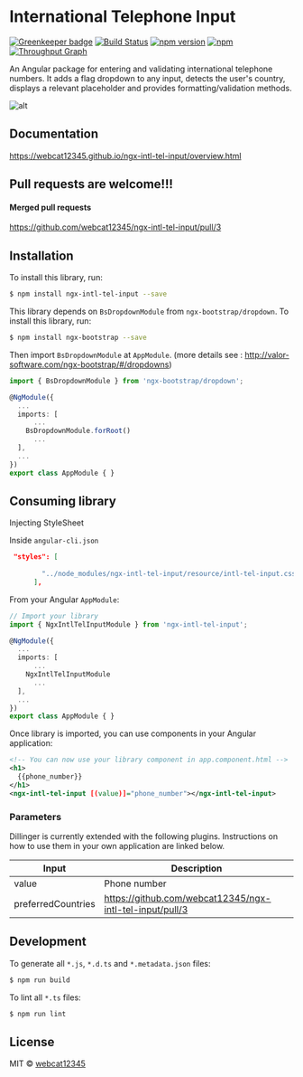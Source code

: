 # International Telephone Input
[![Greenkeeper badge](https://badges.greenkeeper.io/webcat12345/ngx-intl-tel-input.svg)](https://greenkeeper.io/)
[![Build Status](https://travis-ci.org/webcat12345/ngx-intl-tel-input.svg?branch=master)](https://travis-ci.org/webcat12345/ngx-intl-tel-input) [![npm version](https://badge.fury.io/js/ngx-intl-tel-input.svg)](https://badge.fury.io/js/ngx-intl-tel-input) [![npm](https://img.shields.io/npm/dm/localeval.svg)](https://www.npmjs.com/package/ngx-intl-tel-input)
[![Throughput Graph](https://graphs.waffle.io/webcat12345/ngx-intl-tel-input/throughput.svg)](https://waffle.io/webcat12345/ngx-intl-tel-input/metrics)


An Angular package for entering and validating international telephone numbers. It adds a flag dropdown to any input, detects the user's country, displays a relevant placeholder and provides formatting/validation methods.

![alt](ngx-intl-tel-input.jpg)

## Documentation

https://webcat12345.github.io/ngx-intl-tel-input/overview.html

## Pull requests are welcome!!!

#### Merged pull requests
https://github.com/webcat12345/ngx-intl-tel-input/pull/3

## Installation

To install this library, run:

```bash
$ npm install ngx-intl-tel-input --save
```

This library depends on `BsDropdownModule` from `ngx-bootstrap/dropdown`.
To install this library, run:
```bash
$ npm install ngx-bootstrap --save
```
Then import `BsDropdownModule` at `AppModule`. (more details see : http://valor-software.com/ngx-bootstrap/#/dropdowns)

```typescript
import { BsDropdownModule } from 'ngx-bootstrap/dropdown';

@NgModule({
  ...
  imports: [
      ...
    BsDropdownModule.forRoot()
      ...
  ],
  ...
})
export class AppModule { }
```

## Consuming library

Injecting StyleSheet

Inside `angular-cli.json`
```json
 "styles": [
       
        "../node_modules/ngx-intl-tel-input/resource/intl-tel-input.css"
      ],
```


From your Angular `AppModule`:

```typescript
// Import your library
import { NgxIntlTelInputModule } from 'ngx-intl-tel-input';

@NgModule({
  ...
  imports: [
      ...
    NgxIntlTelInputModule
      ...
  ],
  ...
})
export class AppModule { }
```

Once library is imported, you can use components in your Angular application:

```xml
<!-- You can now use your library component in app.component.html -->
<h1>
  {{phone_number}}
</h1>
<ngx-intl-tel-input [(value)]="phone_number"></ngx-intl-tel-input>
```

### Parameters

Dillinger is currently extended with the following plugins. Instructions on how to use them in your own application are linked below.

| Input | Description |
| ------ | ------ |
| value | Phone number |
| preferredCountries | https://github.com/webcat12345/ngx-intl-tel-input/pull/3 |

## Development

To generate all `*.js`, `*.d.ts` and `*.metadata.json` files:

```bash
$ npm run build
```

To lint all `*.ts` files:

```bash
$ npm run lint
```

## License

MIT © [webcat12345](mailto:webcat91@gmail.com)